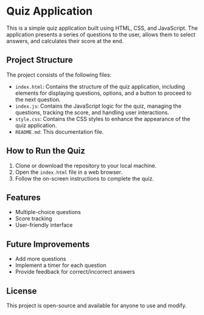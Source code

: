 # Quiz Application

This is a simple quiz application built using HTML, CSS, and JavaScript. The application presents a series of questions to the user, allows them to select answers, and calculates their score at the end.

## Project Structure

The project consists of the following files:

- `index.html`: Contains the structure of the quiz application, including elements for displaying questions, options, and a button to proceed to the next question.
- `index.js`: Contains the JavaScript logic for the quiz, managing the questions, tracking the score, and handling user interactions.
- `style.css`: Contains the CSS styles to enhance the appearance of the quiz application.
- `README.md`: This documentation file.

## How to Run the Quiz

1. Clone or download the repository to your local machine.
2. Open the `index.html` file in a web browser.
3. Follow the on-screen instructions to complete the quiz.

## Features

- Multiple-choice questions
- Score tracking
- User-friendly interface

## Future Improvements

- Add more questions
- Implement a timer for each question
- Provide feedback for correct/incorrect answers

## License

This project is open-source and available for anyone to use and modify.